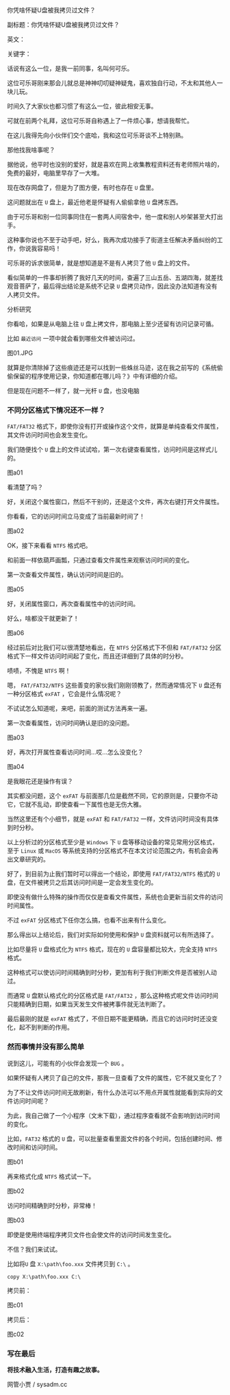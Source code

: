 你凭啥怀疑U盘被我拷贝过文件？

副标题：你凭啥怀疑U盘被我拷贝过文件？

英文：

关键字：



话说有这么一位，是我一前同事，名叫何可乐。

这位可乐哥刚来那会儿就总是神神叨叨疑神疑鬼，喜欢独自行动，不太和其他人一块儿玩。

时间久了大家伙也都习惯了有这么一位，彼此相安无事。

可就在前两个礼拜，这位可乐哥自称遇上了一件烦心事，想请我帮忙。



在这儿我得先向小伙伴们交个底哈，我和这位可乐哥谈不上特别熟。

那他找我啥事呢？

据他说，他平时也没别的爱好，就是喜欢在网上收集教程资料还有老师照片啥的，免费的最好，电脑里早存了一大堆。

现在改存网盘了，但是为了图方便，有时也存在 `U` 盘里。

这问题就出在 `U` 盘上，最近他老是怀疑有人偷偷拿他 `U` 盘拷东西。

由于可乐哥和别一位同事同住在一套两人间宿舍中，他一度和别人吵架甚至大打出手。



这种事你说也不至于动手吧，好么，我再次成功接手了街道主任解决矛盾纠纷的工作，你说我容易吗！

可乐哥的诉求很简单，就是想知道是不是有人拷贝了他 `U` 盘上的文件。

看似简单的一件事却折腾了我好几天的时间，查遍了三山五岳、五湖四海，就差找观音菩萨了，最后得出结论是系统不记录 `U` 盘拷贝动作，因此没办法知道有没有人拷贝文件。



分析研究

你看哈，如果是从电脑上往 `U` 盘上拷文件，那电脑上至少还留有访问记录可循。

比如 `最近访问` 一项中就会看到哪些文件被访问过。

图01.JPG



就算是你清除掉了这些痕迹还是可以找到一些蛛丝马迹，这在我之前写的《系统偷偷保留的程序使用记录，你知道都在哪儿吗？》中有详细的介绍。

但是现在问题不一样了，就一光杆 `U` 盘，也没电脑















### 不同分区格式下情况还不一样？



`FAT/FAT32` 格式下，即使你没有打开或操作这个文件，就算是单纯查看文件属性，其文件访问时间也会发生变化。

我们随便找个 `U` 盘上的文件试试哈，第一次右键查看属性，访问时间是这样式儿的。

图a01



看清楚了吗？

好，关闭这个属性窗口，然后不干别的，还是这个文件，再次右键打开文件属性。

你看看，它的访问时间立马变成了当前最新时间了！

图a02



OK，接下来看看 `NTFS` 格式吧。

和前面一样依葫芦画瓢，只通过查看文件属性来观察访问时间的变化。

第一次查看文件属性，确认访问时间是旧的。

图a05



好，关闭属性窗口，再次查看属性中的访问时间。

好么，啥都没干就更新了！

图a06



经过前后对比我们可以很清楚地看出，在 `NTFS` 分区格式下不但和 `FAT/FAT32` 分区格式下一样文件访问时间起了变化，而且还详细到了具体的时分秒。

啧啧，不愧是 `NTFS` 啊！



嗯， `FAT/FAT32/NTFS` 这些善变的家伙我们刚刚领教了，然而通常情况下 `U` 盘还有一种分区格式 `exFAT` ，它会是什么情况呢？

不试试怎么知道呢，来吧，前面的测试方法再来一遍。

第一次查看属性，访问时间确认是旧的没问题。

图a03



好，再次打开属性查看访问时间...哎...怎么没变化？

图a04



是我眼花还是操作有误？

其实都没问题，这个 `exFAT` 与前面那几位是截然不同，它的原则是，只要你不动它，它就不乱动，即使查看一下属性也是无伤大雅。

当然这里还有个小细节，就是 `exFAT` 和 `FAT/FAT32` 一样，文件访问时间没有具体到时分秒。



以上分析过的分区格式至少是 `Windows` 下 `U` 盘等移动设备的常见常用分区格式，至于 `Linux` 或 `MacOS` 等系统支持的分区格式不在本文讨论范围之内，有机会会再出文章研究的。

好了，到目前为止我们暂时可以得出一个结论，即使用 `FAT/FAT32/NTFS` 格式的 `U` 盘，在文件被拷贝之后其访问时间是一定会发生变化的。

即使没有做什么特殊的操作而仅仅是查看文件属性，系统也会更新当前文件的访问时间属性。

不过 `exFAT` 分区格式下任你怎么搞，也看不出来有什么变化。



那么得出以上结论后，我们对实际如何使用和保护 `U` 盘资料就可以有所选择了。

比如尽量将 `U` 盘格式化为 `NTFS` 格式，现在的 `U` 盘容量都比较大，完全支持 `NTFS` 格式。

这种格式可以使访问时间精确到时分秒，更加有利于我们判断文件是否被别人动过。

而通常 `U` 盘默认格式化的分区格式是 `FAT/FAT32` ，那么这种格式呢文件访问时间只能精确到日期，如果当天发生文件被拷事件就无法判断了。

最后最刚的就是 `exFAT` 格式了，不但日期不能更精确，而且它的访问时时还没变化，起不到判断的作用。



### 然而事情并没有那么简单

说到这儿，可能有的小伙伴会发现一个 `BUG` 。

如果怀疑有人拷贝了自己的文件，那我一旦查看了文件的属性，它不就又变化了？

为了不让文件访问时间无故刷新，有什么办法可以不用点开属性就能看到实际的文件访问时间呢？

为此，我自己做了一个小程序（文末下载），通过程序查看就不会影响到访问时间的变化。



比如，`FAT32` 格式的 `U` 盘，可以批量查看里面文件的各个时间，包括创建时间、修改时间和访问时间。

图b01



再来格式化成 `NTFS` 格式试一下。

图b02



访问时间精确到时分秒，非常棒！

图b03









即使是使用终端程序拷贝文件也会使文件的访问时间发生变化。

不信？我们来试试。

比如将`U` 盘 `X:\path\foo.xxx` 文件拷贝到 `C:\` 。

```
copy X:\path\foo.xxx C:\
```



拷贝前：

图c01



拷贝后：

图c02







### 写在最后





**将技术融入生活，打造有趣之故事。**

网管小贾 / sysadm.cc